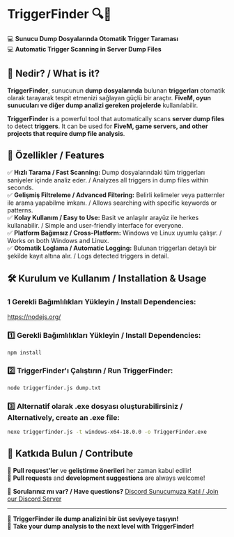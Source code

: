 # **TriggerFinder** 🔍🚀  
💻 **Sunucu Dump Dosyalarında Otomatik Trigger Taraması**  
💻 **Automatic Trigger Scanning in Server Dump Files**  

## 📌 **Nedir? / What is it?**  
**TriggerFinder**, sunucunun **dump dosyalarında** bulunan **triggerları** otomatik olarak tarayarak tespit etmenizi sağlayan güçlü bir araçtır. **FiveM, oyun sunucuları ve diğer dump analizi gereken projelerde** kullanılabilir.  

**TriggerFinder** is a powerful tool that automatically scans **server dump files** to detect **triggers**. It can be used for **FiveM, game servers, and other projects that require dump file analysis**.  

## 🎯 **Özellikler / Features**  
✅ **Hızlı Tarama / Fast Scanning:** Dump dosyalarındaki tüm triggerları saniyeler içinde analiz eder. / Analyzes all triggers in dump files within seconds.  
✅ **Gelişmiş Filtreleme / Advanced Filtering:** Belirli kelimeler veya patternler ile arama yapabilme imkanı. / Allows searching with specific keywords or patterns.  
✅ **Kolay Kullanım / Easy to Use:** Basit ve anlaşılır arayüz ile herkes kullanabilir. / Simple and user-friendly interface for everyone.  
✅ **Platform Bağımsız / Cross-Platform:** Windows ve Linux uyumlu çalışır. / Works on both Windows and Linux.  
✅ **Otomatik Loglama / Automatic Logging:** Bulunan triggerları detaylı bir şekilde kayıt altına alır. / Logs detected triggers in detail.  

## 🛠 **Kurulum ve Kullanım / Installation & Usage**  

### **1️ Gerekli Bağımlılıkları Yükleyin / Install Dependencies:**  
  https://nodejs.org/
### **1️⃣ Gerekli Bağımlılıkları Yükleyin / Install Dependencies:**  
```sh
npm install
```

### **2️⃣ TriggerFinder'ı Çalıştırın / Run TriggerFinder:**  
```sh
node triggerfinder.js dump.txt
```

### **3️⃣ Alternatif olarak .exe dosyası oluşturabilirsiniz / Alternatively, create an .exe file:**  
```sh
nexe triggerfinder.js -t windows-x64-18.0.0 -o TriggerFinder.exe
```

## 🤝 **Katkıda Bulun / Contribute**  
🎯 **Pull request'ler** ve **geliştirme önerileri** her zaman kabul edilir!  
🎯 **Pull requests** and **development suggestions** are always welcome!  

📩 **Sorularınız mı var? / Have questions?** [Discord Sunucumuza Katıl / Join our Discord Server](https://discord.gg/skytrigger)  

---

🚀 **TriggerFinder ile dump analizini bir üst seviyeye taşıyın!**  
🚀 **Take your dump analysis to the next level with TriggerFinder!**  
